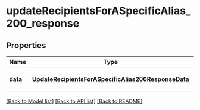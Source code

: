 # updateRecipientsForASpecificAlias_200_response

## Properties
Name | Type | Description | Notes
------------ | ------------- | ------------- | -------------
**data** | [**UpdateRecipientsForASpecificAlias200ResponseData**](UpdateRecipientsForASpecificAlias200ResponseData.md) |  | [optional] [default to null]

[[Back to Model list]](../README.md#documentation-for-models) [[Back to API list]](../README.md#documentation-for-api-endpoints) [[Back to README]](../README.md)


